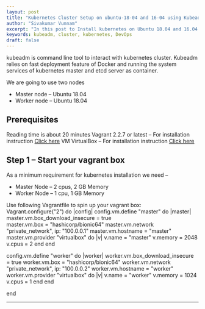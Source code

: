 ```yaml
---
layout: post
title: "Kubernetes Cluster Setup on ubuntu-18-04 and 16-04 using Kubeadm"
author: "Sivakumar Vunnam"
excerpt: "In this post to Install kubernetes on Ubuntu 18.04 and 16.04 we are going to create Kubernetes cluster along with kubeadm on Ubuntu 18.04"
keywords: kubeadm, cluster, kubernetes, DevOps
draft: false
---
```

kubeadm is command line tool to interact with kubernetes cluster. Kubeadm relies on fast deployment feature of Docker and running the system services of kubernetes master and etcd server as container.

We are going to use two nodes

* Master node – Ubuntu 18.04
* Worker node – Ubuntu 18.04

## Prerequisites

Reading time is about 20 minutes
Vagrant 2.2.7 or latest – For installation instruction [Click here](https://www.vagrantup.com/downloads.html)
VM VirtualBox – For installation instruction [Click here](https://www.virtualbox.org/wiki/Linux_Downloads)

## Step 1 – Start your vagrant box

As a minimum requirement for kubernetes installation we need –

* Master Node – 2 cpus, 2 GB Memory
* Worker Node – 1 cpu, 1 GB Memory

Use following Vagrantfile to spin up your vagrant box:
Vagrant.configure("2") do |config|
  config.vm.define "master" do |master|
    master.vm.box_download_insecure = true    
    master.vm.box = "hashicorp/bionic64"
    master.vm.network "private_network", ip: "100.0.0.1"
    master.vm.hostname = "master"
    master.vm.provider "virtualbox" do |v|
      v.name = "master"
      v.memory = 2048
      v.cpus = 2
    end
  end

  config.vm.define "worker" do |worker|
    worker.vm.box_download_insecure = true 
    worker.vm.box = "hashicorp/bionic64"
    worker.vm.network "private_network", ip: "100.0.0.2"
    worker.vm.hostname = "worker"
    worker.vm.provider "virtualbox" do |v|
      v.name = "worker"
      v.memory = 1024
      v.cpus = 1
    end
  end

end



---
